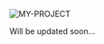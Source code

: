 
![MY-PROJECT](https://user-images.githubusercontent.com/58173938/206105042-1ffb6be9-8ed0-4d86-8bb0-bba1415f45ee.png)

Will be updated soon...
